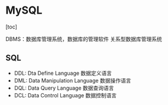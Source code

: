 # MySQL

[toc]

DBMS：数据库管理系统，数据库的管理软件
关系型数据库管理系统

## SQL

- DDL: Dta Define Language 数据定义语言
- DML: Data Manipulation Language 数据操作语言
- DQL: Data Query Language 数据查询语言
- DCL: Data Control Language 数据控制语言
